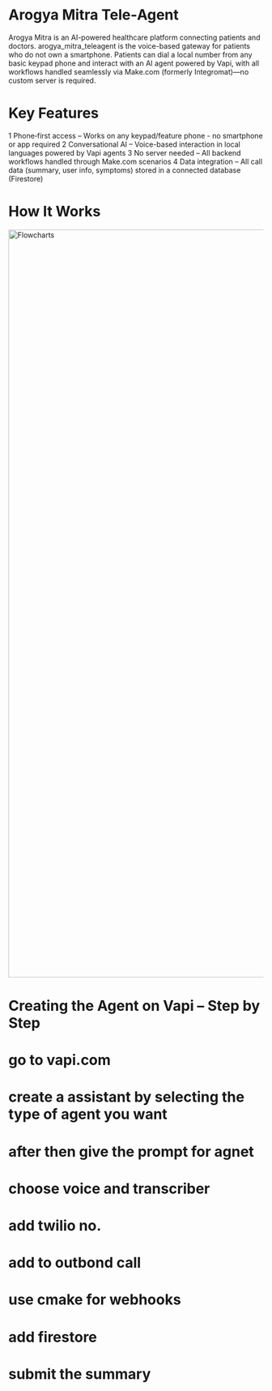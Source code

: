 # Arogya Mitra Tele‑Agent
Arogya Mitra is an AI-powered healthcare platform connecting patients and doctors.
arogya_mitra_teleagent is the voice-based gateway for patients who do not own a
smartphone. Patients can dial a local number from any basic keypad phone and interact with
an AI agent powered by Vapi, with all workflows handled seamlessly via Make.com (formerly
Integromat)—no custom server is required.

# Key Features
1 Phone‑first access – Works on any keypad/feature phone - no smartphone or app required
2 Conversational AI – Voice-based interaction in local languages powered by Vapi agents
3 No server needed – All backend workflows handled through Make.com scenarios
4 Data integration – All call data (summary, user info, symptoms) stored in a connected database
(Firestore)

#  How It Works
<img width="1215" height="1476" alt="Flowcharts" src="https://github.com/user-attachments/assets/ba32b765-5e9d-4cd1-a7b4-3486f95ba466" />


#  Creating the Agent on Vapi – Step by Step






# go to vapi.com

# create a assistant by selecting the type of agent you want 

# after then give the prompt for agnet 

# choose voice and transcriber

# add twilio no.

# add to outbond call

# use cmake for webhooks

# add firestore

# submit the summary
